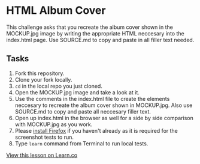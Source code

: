 # HTML Album Cover

This challenge asks that you recreate the album cover shown in the MOCKUP.jpg image by writing the appropriate HTML neccesary into the index.html page. Use SOURCE.md to copy and paste in all filler text needed.

## Tasks

1. Fork this repository.
2. Clone your fork locally.
3. `cd` in the local repo you just cloned.
4. Open the MOCKUP.jpg image and take a look at it.
5. Use the comments in the index.html file to create the elements neccesary to recreate the album cover shown in MOCKUP.jpg. Also use SOURCE.md to copy and paste all neccesary filler text.
6. Open up index.html in the browser as well for a side by side comparison with MOCKUP.jpg as you work.
7. Please <a href="https://www.mozilla.org/en-US/firefox/new/" target="_blank">install Firefox</a> if you haven't already as it is required for the screenshot tests to run.
8. Type `learn` command from Terminal to run local tests.

<a href='https://learn.co/lessons/html-album-cover' data-visibility='hidden'>View this lesson on Learn.co</a>
